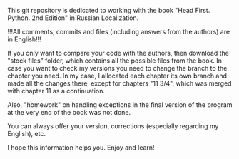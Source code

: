This git repository is dedicated to working with the book "Head First. Python. 2nd Edition" in Russian Localization.

!!!All comments, commits and files (including answers from the authors) are in English!!!

If you only want to compare your code with the authors, then download the "stock files" folder, which contains all the possible files from the book. In case you want to check my versions you need to change the branch to the chapter you need. In my case, I allocated each chapter its own branch and made all the changes there, except for chapters "11 3/4", which was merged with chapter 11 as a continuation.

Also, "homework" on handling exceptions in the final version of the program at the very end of the book was not done.

You can always offer your version, corrections (especially regarding my English), etc.

I hope this information helps you. Enjoy and learn!
